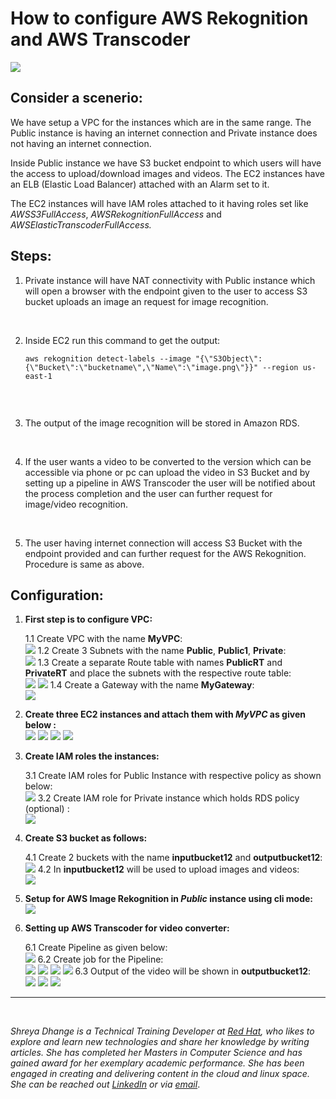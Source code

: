# How to configure AWS Rekognition and AWS Transcoder


![ ](/images/aws_rekognition/intro.png " ")

## Consider a scenerio:

We have setup a VPC for the instances which are in the same range. The Public instance is having an internet connection and Private instance does not having an internet connection. 

Inside Public instance we have S3 bucket endpoint to which users will have the access to upload/download images and videos. The EC2 instances have an ELB (Elastic Load Balancer) attached with an Alarm set to it. 

The EC2 instances will have IAM roles attached to it having roles set like *AWSS3FullAccess*, *AWSRekognitionFullAccess* and *AWSElasticTranscoderFullAccess.*
 
## Steps:

1. Private instance will have NAT connectivity with Public instance which will open a browser with the endpoint given to the user to access S3 bucket uploads an image an request for image recognition.

<br/>

2. Inside EC2 run this command to get the output:

	
	```
	aws rekognition detect-labels --image "{\"S3Object\":{\"Bucket\":\"bucketname\",\"Name\":\"image.png\"}}" --region us-east-1
	

<br/>

3. The output of the image recognition will be stored in Amazon RDS.

<br/>

4. If the user wants a video to be converted to the version which can be accessible via phone or pc can upload the video in S3 Bucket and by setting up a pipeline in AWS Transcoder the user will be notified about the process completion and the user can further request for image/video recognition.

<br/>

5. The user having internet connection will access S3 Bucket with the endpoint provided and can further request for the AWS Rekognition. Procedure is same as above.

## Configuration:

1. **First step is to configure VPC:** <br/>

	1.1 Create VPC with the name **MyVPC**: <br/>
![ ](/images/aws_rekognition/step-1.1.png " ")
	1.2 Create 3 Subnets with the name **Public**, **Public1**, **Private**:<br/>
![ ](/images/aws_rekognition/step-1.2.png " ")
	1.3 Create a separate Route table with names **PublicRT** and **PrivateRT** and place the subnets with the respective route table:<br/>
![ ](/images/aws_rekognition/step-1.3.1.png " ")
![ ](/images/aws_rekognition/step-1.3.2.png " ")
	1.4 Create a Gateway with the name **MyGateway**:<br/>
![ ](/images/aws_rekognition/step-1.4.png " ")
2. **Create three EC2 instances and attach them with *MyVPC* as given below :**<br/>
![ ](/images/aws_rekognition/step-2.1.png " ")
![ ](/images/aws_rekognition/step-2.2.png " ")
![ ](/images/aws_rekognition/step-2.3.png " ")
![ ](/images/aws_rekognition/step-2.4.png " ")
3. **Create IAM roles the instances:** <br/>

	3.1 Create IAM roles for Public Instance with respective policy as shown below:<br/>
![ ](/images/aws_rekognition/step-3.1.png " ")
	3.2 Create IAM role for Private instance which holds RDS policy (optional) :<br/>
![ ](/images/aws_rekognition/step-3.2.png " ")
4. **Create S3 bucket as follows:** <br/>

	4.1 Create 2 buckets with the name **inputbucket12** and **outputbucket12**:<br/>
![ ](/images/aws_rekognition/step-4.1.png " ")
	4.2 In **inputbucket12** will be used to upload images and videos:<br/>
![ ](/images/aws_rekognition/step-4.2.png " ")
5. **Setup for AWS Image Rekognition in *Public* instance using cli mode:**<br/>
![ ](/images/aws_rekognition/step-5.png " ")
6. **Setting up AWS Transcoder for video converter:** <br/>

	6.1 Create Pipeline as given below:<br/>
![ ](/images/aws_rekognition/step-6.1.png " ")
	6.2 Create job for the Pipeline:<br/>
![ ](/images/aws_rekognition/step-6.2.1.png " ")
![ ](/images/aws_rekognition/step-6.2.2.png " ")
![ ](/images/aws_rekognition/step-6.2.3.png " ")
![ ](/images/aws_rekognition/step-6.2.4.png " ")
	6.3 Output of the video will be shown in **outputbucket12**:<br/>
![ ](/images/aws_rekognition/step-6.3.1.png " ")
![ ](/images/aws_rekognition/step-6.3.2.png " ")
![ ](/images/aws_rekognition/step-6.3.3.png " ")



-------
<br/>


*Shreya Dhange is a Technical Training Developer at [Red Hat](https://www.redhat.com/en), who likes to explore and learn new technologies and share her knowledge by writing articles. She has completed her Masters in Computer Science and has gained award for her exemplary academic performance. She has been engaged in creating and delivering content in the cloud and linux space. She can be reached out [LinkedIn](https://www.linkedin.com/in/shreyadhange/) or via [email](https://mail.google.com/mail/u/0/?fs=1&tf=cm&source=mailto&to=shreyadhange@gmail.com)*.

